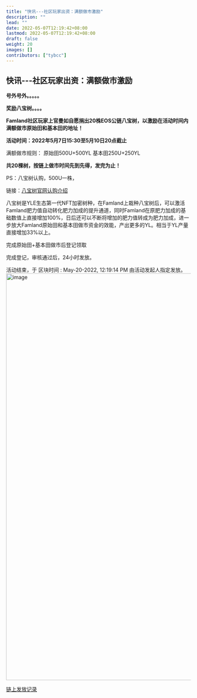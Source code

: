 ```yaml
---
title: "快讯---社区玩家出资：满额做市激励"
description: ""
lead: ""
date: 2022-05-07T12:19:42+08:00
lastmod: 2022-05-07T12:19:42+08:00
draft: false
weight: 20
images: []
contributors: ["tybcc"]
---
```

## **快讯---社区玩家出资：满额做市激励** 

**号外号外。。。。。**

**奖励八宝树。。。。**

**Famland社区玩家上官曼如自愿捐出20株EOS公链八宝树，以激励在活动时间内满额做市原始田和基本田的地址！**

**活动时间：2022年5月7日15:30至5月10日20点截止**

满额做市规则：
原始田500U+500YL
基本田250U+250YL

**共20棵树，按链上做市时间先到先得，发完为止！**

PS：八宝树认购，500U一株，

链接：[八宝树官网认购介绍](https://famland.eth.link/docs/activities/buy-cryptotree/)

八宝树是YLE生态第一代NFT加密树种，在Famland上栽种八宝树后，可以激活Famland肥力值自动转化肥力加成的提升通道，同时Famland在原肥力加成的基础数值上直接增加100%，日后还可以不断将增加的肥力值转成为肥力加成，进一步放大Famland原始田和基本田做市资金的效能，产出更多的YL。相当于YL产量直接增加33%以上。

完成原始田+基本田做市后登记领取

完成登记，审核通过后，24小时发放。

活动结束，于 区块时间 :	May-20-2022, 12:19:14 PM 由活动发起人指定发放。
<img width="1107" alt="image" src="https://user-images.githubusercontent.com/97232831/172118323-0fee79ec-eacb-47d3-9efb-06c14b27e473.png">

[链上发放记录](https://bloks.io/transaction/d0bc857e989287c93b914aa6be388b3bf18d011cc551dccf7a5713f4497b4050)
